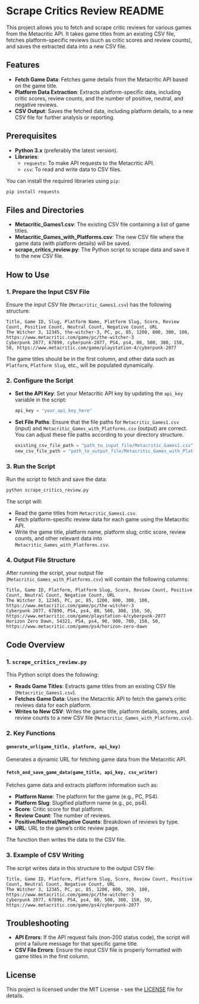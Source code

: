 
# Scrape Critics Review README

This project allows you to fetch and scrape critic reviews for various games from the Metacritic API. It takes game titles from an existing CSV file, fetches platform-specific reviews (such as critic scores and review counts), and saves the extracted data into a new CSV file.

## Features

- **Fetch Game Data**: Fetches game details from the Metacritic API based on the game title.
- **Platform Data Extraction**: Extracts platform-specific data, including critic scores, review counts, and the number of positive, neutral, and negative reviews.
- **CSV Output**: Saves the fetched data, including platform details, to a new CSV file for further analysis or reporting.

## Prerequisites

- **Python 3.x** (preferably the latest version).
- **Libraries**:
  - `requests`: To make API requests to the Metacritic API.
  - `csv`: To read and write data to CSV files.

You can install the required libraries using `pip`:
```bash
pip install requests
```

## Files and Directories

- **Metacritic_Games1.csv**: The existing CSV file containing a list of game titles.
- **Metacritic_Games_with_Platforms.csv**: The new CSV file where the game data (with platform details) will be saved.
- **scrape_critics_review.py**: The Python script to scrape data and save it to the new CSV file.

## How to Use

### 1. Prepare the Input CSV File

Ensure the input CSV file (`Metacritic_Games1.csv`) has the following structure:

```csv
Title, Game ID, Slug, Platform Name, Platform Slug, Score, Review Count, Positive Count, Neutral Count, Negative Count, URL
The Witcher 3, 12345, the-witcher-3, PC, pc, 85, 1200, 800, 300, 100, https://www.metacritic.com/game/pc/the-witcher-3
Cyberpunk 2077, 67890, cyberpunk-2077, PS4, ps4, 80, 500, 300, 150, 50, https://www.metacritic.com/game/playstation-4/cyberpunk-2077
```

The game titles should be in the first column, and other data such as `Platform`, `Platform Slug`, etc., will be populated dynamically.

### 2. Configure the Script

- **Set the API Key**: Set your Metacritic API key by updating the `api_key` variable in the script:
  ```python
  api_key = "your_api_key_here"
  ```

- **Set File Paths**: Ensure that the file paths for `Metacritic_Games1.csv` (input) and `Metacritic_Games_with_Platforms.csv` (output) are correct. You can adjust these file paths according to your directory structure.

  ```python
  existing_csv_file_path = "path_to_input_file/Metacritic_Games1.csv"
  new_csv_file_path = "path_to_output_file/Metacritic_Games_with_Platforms.csv"
  ```

### 3. Run the Script

Run the script to fetch and save the data:
```bash
python scrape_critics_review.py
```

The script will:
- Read the game titles from `Metacritic_Games1.csv`.
- Fetch platform-specific review data for each game using the Metacritic API.
- Write the game title, platform name, platform slug, critic score, review counts, and other relevant data into `Metacritic_Games_with_Platforms.csv`.

### 4. Output File Structure

After running the script, your output file (`Metacritic_Games_with_Platforms.csv`) will contain the following columns:

```csv
Title, Game ID, Platform, Platform Slug, Score, Review Count, Positive Count, Neutral Count, Negative Count, URL
The Witcher 3, 12345, PC, pc, 85, 1200, 800, 300, 100, https://www.metacritic.com/game/pc/the-witcher-3
Cyberpunk 2077, 67890, PS4, ps4, 80, 500, 300, 150, 50, https://www.metacritic.com/game/playstation-4/cyberpunk-2077
Horizon Zero Dawn, 54321, PS4, ps4, 90, 900, 700, 150, 50, https://www.metacritic.com/game/ps4/horizon-zero-dawn
```

## Code Overview

### 1. `scrape_critics_review.py`

This Python script does the following:

- **Reads Game Titles**: Extracts game titles from an existing CSV file (`Metacritic_Games1.csv`).
- **Fetches Game Data**: Uses the Metacritic API to fetch the game’s critic reviews data for each platform.
- **Writes to New CSV**: Writes the game title, platform details, scores, and review counts to a new CSV file (`Metacritic_Games_with_Platforms.csv`).

### 2. Key Functions

#### `generate_url(game_title, platform, api_key)`

Generates a dynamic URL for fetching game data from the Metacritic API.

#### `fetch_and_save_game_data(game_title, api_key, csv_writer)`

Fetches game data and extracts platform information such as:
- **Platform Name**: The platform for the game (e.g., PC, PS4).
- **Platform Slug**: Slugified platform name (e.g., pc, ps4).
- **Score**: Critic score for that platform.
- **Review Count**: The number of reviews.
- **Positive/Neutral/Negative Counts**: Breakdown of reviews by type.
- **URL**: URL to the game’s critic review page.

The function then writes the data to the CSV file.

### 3. Example of CSV Writing

The script writes data in this structure to the output CSV file:

```csv
Title, Game ID, Platform, Platform Slug, Score, Review Count, Positive Count, Neutral Count, Negative Count, URL
The Witcher 3, 12345, PC, pc, 85, 1200, 800, 300, 100, https://www.metacritic.com/game/pc/the-witcher-3
Cyberpunk 2077, 67890, PS4, ps4, 80, 500, 300, 150, 50, https://www.metacritic.com/game/ps4/cyberpunk-2077
```

## Troubleshooting

- **API Errors**: If the API request fails (non-200 status code), the script will print a failure message for that specific game title.
- **CSV File Errors**: Ensure the input CSV file is properly formatted with game titles in the first column.

## License

This project is licensed under the MIT License - see the [LICENSE](LICENSE) file for details.
